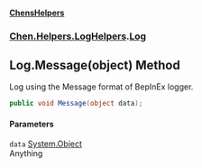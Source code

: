#### [ChensHelpers](./index 'index')
### [Chen.Helpers.LogHelpers](./Chen-Helpers-LogHelpers 'Chen.Helpers.LogHelpers').[Log](./Chen-Helpers-LogHelpers-Log 'Chen.Helpers.LogHelpers.Log')
## Log.Message(object) Method
Log using the Message format of BepInEx logger.  
```csharp
public void Message(object data);
```
#### Parameters
<a name='Chen-Helpers-LogHelpers-Log-Message(object)-data'></a>
`data` [System.Object](https://docs.microsoft.com/en-us/dotnet/api/System.Object 'System.Object')  
Anything  
  
